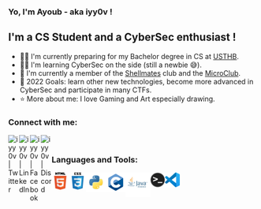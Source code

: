 ### Yo, I'm Ayoub - aka iyy0v !

## I'm a CS Student and a CyberSec enthusiast !
- 👨‍🎓 I'm currently preparing for my Bachelor degree in CS at [USTHB][usthb].
- 👨‍💻 I'm learning CyberSec on the side (still a newbie 😅).
- 🔰 I'm currently a member of the [Shellmates][shellmates] club and the [MicroClub][microclub].
- 🎯 2022 Goals: learn other new technologies, become more advanced in CyberSec and participate in many CTFs.
- ⭐ More about me: I love Gaming and Art especially drawing.

### Connect with me:

[<img align="left" alt="iyy0v | Twitter" width="22px" src="https://cdn.jsdelivr.net/npm/simple-icons@3.13.0/icons/twitter.svg" />][twitter]
[<img align="left" alt="iyy0v | LinkedIn" width="22px" src="https://cdn.jsdelivr.net/npm/simple-icons@3.13.0/icons/linkedin.svg" />][linkedin]
[<img align="left" alt="iyy0v | Facebook" width="22px" src="https://cdn.jsdelivr.net/npm/simple-icons@3.13.0/icons/facebook.svg" />][facebook]
[<img align="left" alt="iyy0v | Discord" width="22px" src="https://cdn.jsdelivr.net/npm/simple-icons@3.13.0/icons/discord.svg" />][discord]

<br />

### Languages and Tools:

<img align="left" alt="HTML5" width="35px" src="https://raw.githubusercontent.com/github/explore/80688e429a7d4ef2fca1e82350fe8e3517d3494d/topics/html/html.png" />
<img align="left" alt="CSS3" width="35px" src="https://raw.githubusercontent.com/github/explore/80688e429a7d4ef2fca1e82350fe8e3517d3494d/topics/css/css.png" />
<img align="left" alt="Python" width="40px" src="https://raw.githubusercontent.com/github/explore/80688e429a7d4ef2fca1e82350fe8e3517d3494d/topics/python/python.png" />
<img align="left" alt="C" width="40px" src="https://raw.githubusercontent.com/github/explore/80688e429a7d4ef2fca1e82350fe8e3517d3494d/topics/c/c.png" />
<img align="left" alt="Java" width="50px" src="https://raw.githubusercontent.com/github/explore/80688e429a7d4ef2fca1e82350fe8e3517d3494d/topics/java/java.png" />
<img align="left" alt="Terminal" width="30px" src="https://raw.githubusercontent.com/github/explore/80688e429a7d4ef2fca1e82350fe8e3517d3494d/topics/terminal/terminal.png" />
<img align="left" alt="VSCode" width="30px" src="https://raw.githubusercontent.com/github/explore/80688e429a7d4ef2fca1e82350fe8e3517d3494d/topics/visual-studio-code/visual-studio-code.png" />


[usthb]: https://www.usthb.dz
[shellmates]: https://www.shellmates.club/
[microclub]: https://microclub.net/
[twitter]: https://twitter.com/AyoubNaitMihoub
[linkedin]: https://www.linkedin.com/in/ayoubnaitmihoub/
[facebook]: https://www.facebook.com/NaitmihoubAyoub/
[discord]: https://discord.com/users/452520557834010635/
